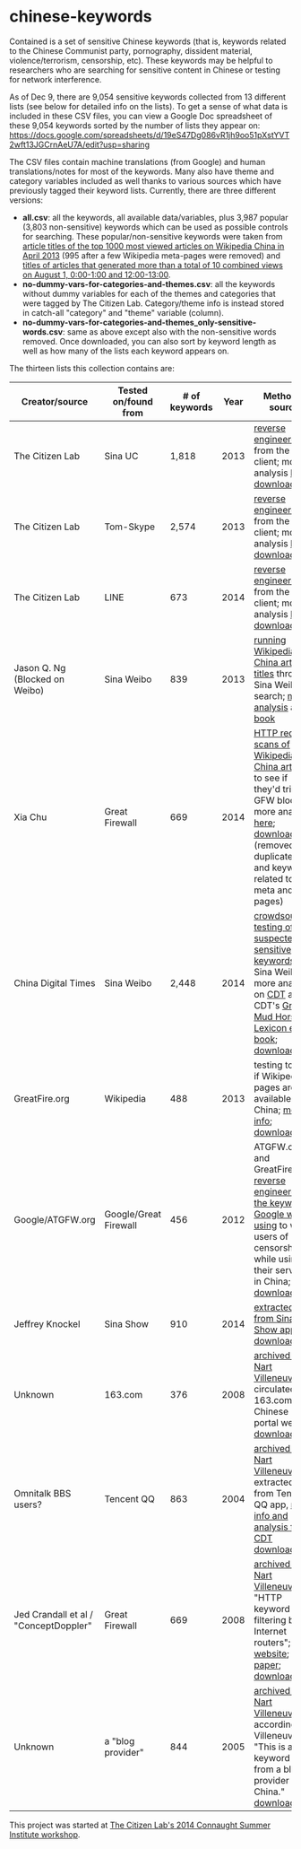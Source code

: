 chinese-keywords
================

Contained is a set of sensitive Chinese keywords (that is, keywords related to the Chinese Communist party, pornography, dissident material, violence/terrorism, censorship, etc). These keywords may be helpful to researchers who are searching for sensitive content in Chinese or testing for network interference.

As of Dec 9, there are 9,054 sensitive keywords collected from 13 different lists (see below for detailed info on the lists). To get a sense of what data is included in these CSV files, you can view a Google Doc spreadsheet of these 9,054 keywords sorted by the number of lists they appear on: https://docs.google.com/spreadsheets/d/19eS47Dg086vR1jh9oo51pXstYVT2wft13JGCrnAeU7A/edit?usp=sharing

The CSV files contain machine translations (from Google) and human translations/notes for most of the keywords. Many also have theme and category variables included as well thanks to various sources which have previously tagged their keyword lists. Currently, there are three different versions:
* __all.csv__: all the keywords, all available data/variables, plus 3,987 popular (3,803 non-sensitive) keywords which can be used as possible controls for searching. These popular/non-sensitive keywords were taken from [article titles of the top 1000 most viewed articles on Wikipedia China in April 2013](http://stats.grok.se/zh/top) (995 after a few Wikipedia meta-pages were removed) and  [titles of articles that generated more than a total of 10 combined views on August 1, 0:00-1:00 and 12:00-13:00](http://dumps.wikimedia.org/other/pagecounts-raw/2013/2013-08/).
* __no-dummy-vars-for-categories-and-themes.csv__: all the keywords without dummy variables for each of the themes and categories that were tagged by The Citizen Lab. Category/theme info is instead stored in catch-all "category" and "theme" variable (column). 
* __no-dummy-vars-for-categories-and-themes_only-sensitive-words.csv__: same as above except also with the non-sensitive words removed.
Once downloaded, you can also sort by keyword length as well as how many of the lists each keyword appears on. 

The thirteen lists this collection contains are:

Creator/source | Tested on/found from | # of keywords | Year | Method + source
------------ | ------------- |---------|------------|------------
The Citizen Lab | Sina UC | 1,818 | 2013| [reverse engineered](http://firstmonday.org/ojs/index.php/fm/article/view/4628/3727) from the client; more analysis [here](https://citizenlab.org/2013/07/using-the-china-chats-surveillancecensorship-keyword-list-analyzing-blocked-terms-search-result-numbers-and-overlaps-of-censored-terms-between-services/); [download link](https://github.com/citizenlab/chat-censorship/tree/master/TOM-Skype--Sina-UC)
The Citizen Lab | Tom-Skype | 2,574 | 2013 | [reverse engineered](http://firstmonday.org/ojs/index.php/fm/article/view/4628/3727) from the client; more analysis [here](https://citizenlab.org/2013/07/using-the-china-chats-surveillancecensorship-keyword-list-analyzing-blocked-terms-search-result-numbers-and-overlaps-of-censored-terms-between-services/); [download link](https://github.com/citizenlab/chat-censorship/tree/master/TOM-Skype--Sina-UC)
The Citizen Lab | LINE | 673 | 2014 | [reverse engineered](https://citizenlab.org/2013/11/asia-chats-investigating-regionally-based-keyword-censorship-line/) from the client; more analysis [here](http://blockedonweibo.tumblr.com/post/67667357020/update-the-chinese-keywords-on-messaging-app-line-s-bad); [download link](https://github.com/citizenlab/chat-censorship/tree/master/LINE)
Jason Q. Ng (Blocked on Weibo) | Sina Weibo | 839 | 2013| [running Wikipedia China article titles](http://www.wagingnonviolence.org/feature/how-china-gets-the-internet-to-censor-itself/) through Sina Weibo search; [more analysis](http://blockedonweibo.tumblr.com) and [book](http://www.jasonqng.com/p/book-blocked-on-weibo.html)
Xia Chu | Great Firewall | 669 | 2014 | [HTTP request scans of Wikipedia China articles](https://docs.google.com/file/d/0B8ztBERe_FUwLWxUX0laeWF3aE0/edit) to see if they'd trigger GFW block; more analysis [here](http://blockedonweibo.tumblr.com/post/72871268045/comments-and-takeaways-from-xia-chus-complete-gfw); [download link](https://docs.google.com/spreadsheet/ccc?key=0AsztBERe_FUwdDVBSk8waThMeHlvS2d6dF9GMWl6dkE&usp=sharing#gid=0) (removed duplicates and keywords related to meta and user pages)
China Digital Times | Sina Weibo | 2,448 | 2014 | [crowdsourced testing of suspected sensitive keywords](https://docs.google.com/spreadsheet/ccc?key=0Aqe87wrWj9w_dFpJWjZoM19BNkFfV2JrWS1pMEtYcEE#gid=0) on Sina Weibo; more analysis on [CDT](http://chinadigitaltimes.net/china/sensitive-words-series/) and in CDT's [Grass Mud Horse Lexicon e-book](http://chinadigitaltimes.net/space/Grass-Mud_Horse_Lexicon); [download link](https://docs.google.com/spreadsheet/ccc?key=0Aqe87wrWj9w_dFpJWjZoM19BNkFfV2JrWS1pMEtYcEE#gid=0)
GreatFire.org | Wikipedia | 488 | 2013 | testing to see if Wikipedia pages are available in China; [more info](https://en.greatfire.org/blog/2013/jun/wikipedia-drops-ball-china-not-too-late-make-amends); [download link](https://en.greatfire.org/search/wikipedia-pages)
Google/ATGFW.org | Google/Great Firewall | 456 | 2012 | ATGFW.org and GreatFire.org [reverse engineered the keywords Google was using](https://en.greatfire.org/blog/2012/jun/all-blocked-keywords-according-google) to warn users of censorship while using their service in China; [download link](http://www.atgfw.org/2012/06/googlegfw.html)
Jeffrey Knockel | Sina Show | 910 | 2014 | [extracted list from Sina Show app](http://cs.unm.edu/~jeffk/sinashow/); [download link](http://cs.unm.edu/~jeffk/sinashow/SinaShow.plain)
Unknown | 163.com | 376 | 2008 | [archived by Nart Villeneuve](http://www.nartv.org/2008/11/25/keyword-lists/); circulated on 163.com, a Chinese portal website [download link](http://www.nartv.org/projects/keywords/badwords.txt)
Omnitalk BBS users? | Tencent QQ | 863 | 2004 | [archived by Nart Villeneuve](http://www.nartv.org/2008/11/25/keyword-lists/); extracted from Tencent QQ app, [more info and analysis from CDT](http://chinadigitaltimes.net/2004/08/the-words-you-never-see-in-chinese-cyberspace/) [download link](http://www.nartv.org/projects/keywords/qqdll.txt)
Jed Crandall et al / "ConceptDoppler" | Great Firewall | 669 | 2008 | [archived by Nart Villeneuve](http://www.nartv.org/2008/11/25/keyword-lists/); "HTTP keyword filtering by Internet routers"; [website](http://www.conceptdoppler.org/); [paper](https://www.cs.unm.edu/~crandall/concept_doppler_ccs07.pdf); [download link](http://www.nartv.org/projects/keywords/condoppler.txt)
Unknown | a "blog provider" | 844 | 2005 | [archived by Nart Villeneuve](http://www.nartv.org/2008/11/25/keyword-lists/); according to Villeneuve: "This is a keyword list from a blog provider in China." [download link](http://www.nartv.org/projects/keywords/keyword.txt)
This project was started at [The Citizen Lab's 2014 Connaught Summer Institute workshop](http://citizenlab.org/summerinstitute/2014.html). 

